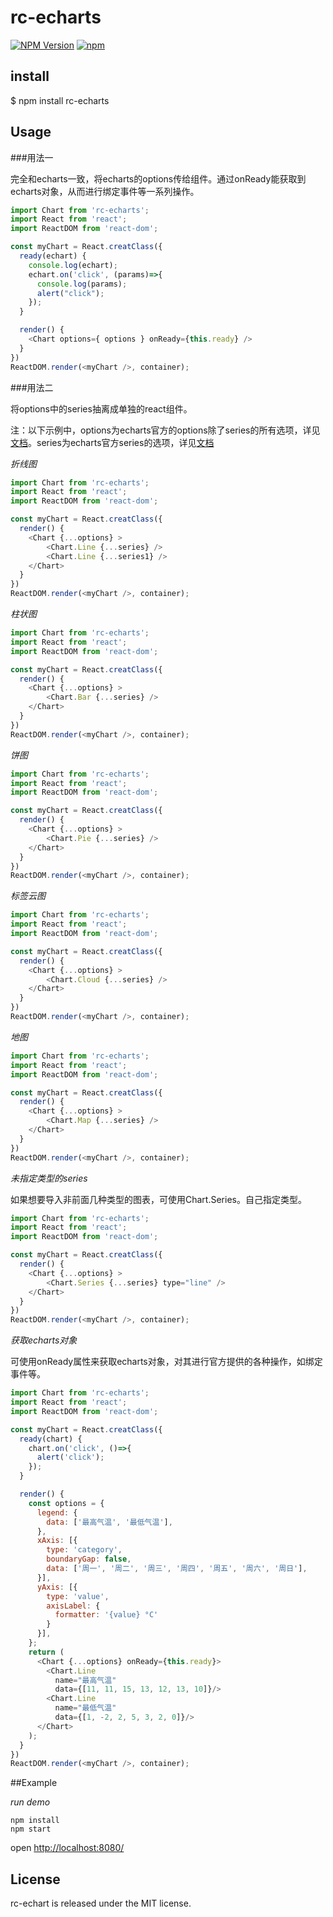 # rc-echarts

[![NPM Version](https://img.shields.io/npm/v/rc-echarts.svg?style=flat)](https://www.npmjs.org/package/rc-echarts)
  [![npm](https://img.shields.io/npm/dm/rc-echarts.svg?style=flat)](https://www.npmjs.org/package/rc-echarts)
  
## install

$ npm install rc-echarts

## Usage

###用法一

完全和echarts一致，将echarts的options传给组件。通过onReady能获取到echarts对象，从而进行绑定事件等一系列操作。

```js
import Chart from 'rc-echarts';
import React from 'react';
import ReactDOM from 'react-dom';

const myChart = React.creatClass({
  ready(echart) {
    console.log(echart);
    echart.on('click', (params)=>{
      console.log(params);
      alert("click");
    });
  }

  render() {
    <Chart options={ options } onReady={this.ready} />
  }
})
ReactDOM.render(<myChart />, container);

```

###用法二

将options中的series抽离成单独的react组件。

注：以下示例中，options为echarts官方的options除了series的所有选项，详见[文档](http://echarts.baidu.com/option.html)。series为echarts官方series的选项，详见[文档](http://echarts.baidu.com/option.html#series)

*折线图*
```js
import Chart from 'rc-echarts';
import React from 'react';
import ReactDOM from 'react-dom';

const myChart = React.creatClass({
  render() {
    <Chart {...options} >
        <Chart.Line {...series} />
        <Chart.Line {...series1} />
    </Chart>
  }
})
ReactDOM.render(<myChart />, container);

```

*柱状图*
```js
import Chart from 'rc-echarts';
import React from 'react';
import ReactDOM from 'react-dom';

const myChart = React.creatClass({
  render() {
    <Chart {...options} >
        <Chart.Bar {...series} />
    </Chart>
  }
})
ReactDOM.render(<myChart />, container);
```

*饼图*
```js
import Chart from 'rc-echarts';
import React from 'react';
import ReactDOM from 'react-dom';

const myChart = React.creatClass({
  render() {
    <Chart {...options} >
        <Chart.Pie {...series} />
    </Chart>
  }
})
ReactDOM.render(<myChart />, container);
```

*标签云图*
```js
import Chart from 'rc-echarts';
import React from 'react';
import ReactDOM from 'react-dom';

const myChart = React.creatClass({
  render() {
    <Chart {...options} >
        <Chart.Cloud {...series} />
    </Chart>
  }
})
ReactDOM.render(<myChart />, container);
```

*地图*
```js
import Chart from 'rc-echarts';
import React from 'react';
import ReactDOM from 'react-dom';

const myChart = React.creatClass({
  render() {
    <Chart {...options} >
        <Chart.Map {...series} />
    </Chart>
  }
})
ReactDOM.render(<myChart />, container);
```
*未指定类型的series*

如果想要导入非前面几种类型的图表，可使用Chart.Series。自己指定类型。

```js
import Chart from 'rc-echarts';
import React from 'react';
import ReactDOM from 'react-dom';

const myChart = React.creatClass({
  render() {
    <Chart {...options} >
        <Chart.Series {...series} type="line" />
    </Chart>
  }
})
ReactDOM.render(<myChart />, container);
```

*获取echarts对象*

可使用onReady属性来获取echarts对象，对其进行官方提供的各种操作，如绑定事件等。

```js
import Chart from 'rc-echarts';
import React from 'react';
import ReactDOM from 'react-dom';

const myChart = React.creatClass({
  ready(chart) {
    chart.on('click', ()=>{
      alert('click');
    });
  }

  render() {
    const options = {
      legend: {
        data: ['最高气温', '最低气温'],
      },
      xAxis: [{
        type: 'category',
        boundaryGap: false,
        data: ['周一', '周二', '周三', '周四', '周五', '周六', '周日'],
      }],
      yAxis: [{
        type: 'value',
        axisLabel: {
          formatter: '{value} °C'
        }
      }],
    };
    return (
      <Chart {...options} onReady={this.ready}>
        <Chart.Line
          name="最高气温"
          data={[11, 11, 15, 13, 12, 13, 10]}/>
        <Chart.Line
          name="最低气温"
          data={[1, -2, 2, 5, 3, 2, 0]}/>
      </Chart>
    );
  }
})
ReactDOM.render(<myChart />, container);
```

##Example

*run demo*

```
npm install
npm start
```
open [http://localhost:8080/](http://localhost:8080/)

## License

rc-echart is released under the MIT license.
